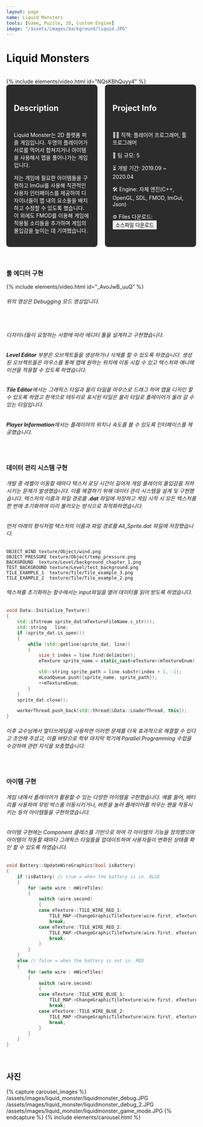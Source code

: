 ```yaml
---
layout: page
name: Liquid Monsters
tools: [Game, Puzzle, 2D, Custom Engine]
image: "/assets/images/background/liquid.JPG"
---
```


# Liquid Monsters
<br>
{% include elements/video.html id="NQsKBhQuyy4" %}

<br>

<div style="display: flex; gap: 20px;">
  <div style="background-color: #2c2c2c; padding: 20px; border-radius: 8px; color: white; width: 50%;">
    <h2>Description</h2><br>
    <p>
      Liquid Monster는 2D 플랫폼 퍼즐 게임입니다. 두명의 플레이어가 서로를 먹어서 합쳐지거나 아이템을 사용해서 맵을 풀어나가는 게임입니다.
    </p>
    <p>
      저는 게임에 필요한 아이템들을 구현하고 ImGui를 사용해 직관적인 사용자 인터페이스를 제공하여 디자이너들이 맵 내의 요소들을 배치하고 수정할 수 있도록 했습니다. 이 외에도 FMOD를 이용해 게임에 적용될 소리들을 추가하며 게임의 몰입감을 높이는 데 기여했습니다.
    </p>
  </div>
  <div style="background-color: #2c2c2c; padding: 20px; border-radius: 8px; color: white; width: 50%;">
    <h2>Project Info</h2><br>
    <p>👨‍💻 직책: 플레이어 프로그래머, 툴 프로그래머</p>
    <p>👥 팀 규모: 5</p>
    <p>⏳ 개발 기간: 2019.09 ~ 2020.04</p>
    <p>🛠️ Engine: 자체 엔진(C++, OpenGL, SDL, FMOD, ImGui, Json)</p>
    <p>⚙️ Files 다운로드: <button onclick="window.location.href='https://drive.google.com/drive/folders/1idm_-ZEHRmeOC7ruRiTdck5SZRJdtbHb';">소스파일 다운로드</button></p>
  </div>
</div>

<br>

<br>

### **툴 에디터 구현**

{% include elements/video.html id="_AvoJwB_uuQ" %}

###### 위의 영상은 Debugging 모드 영상입니다.
<br>

###### 디자이너들이 요청하는 사항에 따라 에디터 툴을 설계하고 구현했습니다. 
###### **Level Editor** 부분은 오브젝트들을 생성하거나 삭제를 할 수 있도록 하였습니다. 생성된 오브젝트들은 마우스를 통해 맵에 원하는 위치에 이동 시킬 수 있고 텍스처와 애니메이션을 적용할 수 있도록 하였습니다. 
###### **Tile Editor**에서는 그래픽스 타일과 물리 타일을 마우스로 드래그 하여 맵을 디자인 할 수 있도록 하였고 흰색으로 테두리로 표시된 타일은 물리 타일로 플레이어가 올라 갈 수 있는 타일입니다. 
###### **Player Information**에서는 플레이어의 위치나 속도를 볼 수 있도록 인터페이스를 제공했습니다.


<br>

### **데이터 관리 시스템 구현**

###### 개발 중 레벨이 이동할 때마다 텍스처 로딩 시간이 길어져 게임 플레이의 몰입감을 저하시키는 문제가 발생했습니다. 이를 해결하기 위해 데이터 관리 시스템을 설계 및 구현했습니다. 텍스처의 이름과 파일 경로를 **.dat** 파일에 저장하고 게임 시작 시 모든 텍스처를 한 번에 초기화하여 미리 불러오는 방식으로 최적화하였습니다. 
###### 먼저 아래의 형식처럼 텍스처의 이름과 파일 경로를 All_Sprite.dat 파일에 저장했습니다.
```
OBJECT_WIND	texture/Object/wind.png
OBJECT_PRESSURE	texture/Object/temp_pressure.png
BACKGROUND	texture/Level/background_chapter_1.png
TEST_BACKGROUND	texture/Level/test_background.png
TILE_EXAMPLE_1	texture/Tile/Tile_example_3.png
TILE_EXAMPLE_2	texture/Tile/Tile_example_2.png
```
###### 텍스쳐를 초기화하는 함수에서는 input파일을 열어 데이터를 읽어 받도록 하였습니다.
```c++
void Data::Initialize_Texture()
{
    std::ifstream sprite_dat(mTextureFileName.c_str());
    std::string   line;
    if (sprite_dat.is_open())
    {
        while (std::getline(sprite_dat, line))
        {
            size_t index = line.find(delimiter);
            eTexture sprite_name = static_cast<eTexture>(mTextureEnum);

            std::string sprite_path = line.substr(index + 1, -1);
            mLoadQueue.push({sprite_name, sprite_path});
            ++mTextureEnum;
        }
    }
    sprite_dat.close();

    workerThread.push_back(std::thread{&Data::LoaderThread, this});
}
```
###### 이후 교수님께서 멀티쓰레딩을 사용하면 이러한 문제를 더욱 효과적으로 해결할 수 있다고 조언해 주셨고, 이를 바탕으로 학부 마지막 학기에 Parallel Programming 수업을 수강하며 관련 지식을 보충했습니다.
<br>

### **아이템 구현**

###### 게임 내에서 플레이어가 활용할 수 있는 다양한 아이템을 구현했습니다. 예를 들어, 배터리를 사용하여 무빙 박스를 이동시키거나, 버튼을 눌러 플레이어를 띄우는 팬을 작동시키는 등의 아이템들을 구현하였습니다. 
###### 아이템 구현에는 Component 클래스를 기반으로 하여 각 아이템의 기능을 정의했으며 아이템이 작동할 때마다 그래픽스 타일들을 업데이트하여 사용자들이 변화된 상태를 확인 할 수 있도록 하였습니다.
```C++
void Battery::UpdateWireGraphics(bool isBattery)
{
    if (isBattery) // true = when the battery is in. BLUE
    {
        for (auto wire : mWireTiles)
        {
            switch (wire.second)
            {
            case eTexture::TILE_WIRE_RED_1:
                TILE_MAP->ChangeGraphicTileTexture(wire.first, eTexture::TILE_WIRE_BLUE_1);
                break;
            case eTexture::TILE_WIRE_RED_2:
                TILE_MAP->ChangeGraphicTileTexture(wire.first, eTexture::TILE_WIRE_BLUE_2);
                break;
            }
        }
    }
    else // false = when the battery is not in. RED
    {
        for (auto wire : mWireTiles)
        {
            switch (wire.second)
            {
            case eTexture::TILE_WIRE_BLUE_1:
                TILE_MAP->ChangeGraphicTileTexture(wire.first, eTexture::TILE_WIRE_RED_1);
                break;
            case eTexture::TILE_WIRE_BLUE_2:
                TILE_MAP->ChangeGraphicTileTexture(wire.first, eTexture::TILE_WIRE_RED_2);
                break;
            }
        }
    }
}
```

<br>

## **사진**
{% capture carousel_images %}
/assets/images/liquid_monster/liquidmonster_debug.JPG
/assets/images/liquid_monster/liquidmonster_debug_2.JPG
/assets/images/liquid_monster/liquidmonster_game_mode.JPG
{% endcapture %}
{% include elements/carousel.html %}

<br><br><br><br><br>
<br>